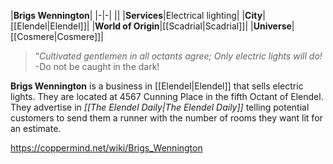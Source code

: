 |**Brigs Wennington**|
|-|-|
||
|**Services**|Electrical lighting|
|**City**|[[Elendel\|Elendel]]|
|**World of Origin**|[[Scadrial\|Scadrial]]|
|**Universe**|[[Cosmere\|Cosmere]]|

>“*Cultivated gentlemen in all octants agree; Only electric lights will do!*
\-Do not be caught in the dark!


**Brigs Wennington** is a business in [[Elendel\|Elendel]] that sells electric lights.
They are located at 4567 Cunning Place in the fifth Octant of Elendel. They advertise in *[[The Elendel Daily\|The Elendel Daily]]* telling potential customers to send them a runner with the number of rooms they want lit for an estimate.



https://coppermind.net/wiki/Brigs_Wennington